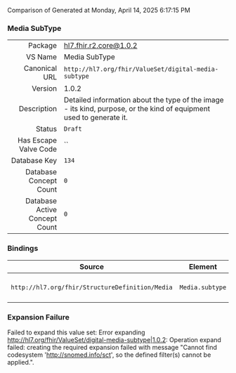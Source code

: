 Comparison of 
Generated at Monday, April 14, 2025 6:17:15 PM

### Media SubType

|      |     |
| ---: | --- |
| Package | hl7.fhir.r2.core@1.0.2 |
| VS Name | Media SubType |
| Canonical URL | `http://hl7.org/fhir/ValueSet/digital-media-subtype` |
| Version | 1.0.2 |
| Description | Detailed information about the type of the image - its kind, purpose, or the kind of equipment used to generate it. |
| Status | `Draft` |
| Has Escape Valve Code | `` |
| Database Key | `134` |
| Database Concept Count | `0` |
| Database Active Concept Count | `0` |
### Bindings

| Source | Element | Binding | Strength | Element Short |
| ------ | ------- | ------- | -------- | ------------- |
| `http://hl7.org/fhir/StructureDefinition/Media` | `Media.subtype` | `http://hl7.org/fhir/ValueSet/digital-media-subtype` | `Example` | The type of acquisition equipment/process |

### Expansion Failure

Failed to expand this value set: Error expanding http://hl7.org/fhir/ValueSet/digital-media-subtype|1.0.2: Operation expand failed: creating the required expansion failed with message "Cannot find codesystem 'http://snomed.info/sct', so the defined filter(s) cannot be applied.".
